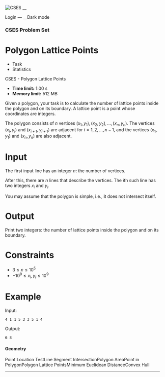 ![CSES](/logo.png?1) __

Login — __Dark mode

### CSES Problem Set

# Polygon Lattice Points

  * Task
  * Statistics

CSES - Polygon Lattice Points

  * **Time limit:** 1.00 s
  * **Memory limit:** 512 MB

Given a polygon, your task is to calculate the number of lattice points inside
the polygon and on its boundary. A lattice point is a point whose coordinates
are integers.

The polygon consists of $n$ vertices $(x_1,y_1),(x_2,y_2),\dots,(x_n,y_n)$.
The vertices $(x_i,y_i)$ and $(x_{i+1},y_{i+1})$ are adjacent for
$i=1,2,\dots,n-1$, and the vertices $(x_1,y_1)$ and $(x_n,y_n)$ are also
adjacent.

# Input

The first input line has an integer $n$: the number of vertices.

After this, there are $n$ lines that describe the vertices. The $i$th such
line has two integers $x_i$ and $y_i$.

You may assume that the polygon is simple, i.e., it does not intersect itself.

# Output

Print two integers: the number of lattice points inside the polygon and on its
boundary.

# Constraints

  * $3 \le n \le 10^5$
  * $-10^9 \le x_i, y_i \le 10^9$

# Example

Input:

``` 4 1 1 5 3 3 5 1 4 ```

Output:

``` 6 8 ```

#### Geometry

Point Location TestLine Segment IntersectionPolygon AreaPoint in
PolygonPolygon Lattice PointsMinimum Euclidean DistanceConvex Hull

* * *

